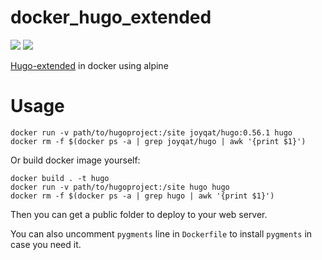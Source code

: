 # docker_hugo_extended

[![](https://images.microbadger.com/badges/image/joyqat/hugo.svg)](https://microbadger.com/images/joyqat/hugo "Get your own image badge on microbadger.com")  [![](https://images.microbadger.com/badges/version/joyqat/hugo.svg)](https://microbadger.com/images/joyqat/hugo "Get your own version badge on microbadger.com")

[Hugo-extended](https://github.com/gohugoio/hugo) in docker using alpine

# Usage

```shell
docker run -v path/to/hugoproject:/site joyqat/hugo:0.56.1 hugo
docker rm -f $(docker ps -a | grep joyqat/hugo | awk '{print $1}')
```

Or build docker image yourself:

```shell
docker build . -t hugo
docker run -v path/to/hugoproject:/site hugo hugo
docker rm -f $(docker ps -a | grep hugo | awk '{print $1}')
```

Then you can get a public folder to deploy to your web server.

You can also uncomment `pygments` line in `Dockerfile` to install `pygments` in case you need it.
